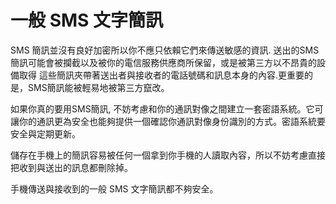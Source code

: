 [Title]: # (一般 SMS 文字簡訊)
[Order]: # (0)

# 一般 SMS 文字簡訊

SMS 簡訊並沒有良好加密所以你不應只依賴它們來傳送敏感的資訊. 送出的SMS 簡訊可能會被攔截以及被你的電信服務供應商所保留，或是被第三方以不昂貴的設備取得 這些簡訊夾帶著送出者與接收者的電話號碼和訊息本身的內容.更重要的是，SMS簡訊能被輕易地被第三方竄改。

如果你真的要用SMS簡訊, 不妨考慮和你的通訊對像之間建立一套密語系統。它可讓你的通訊更為安全也能夠提供一個確認你通訊對像身份識別的方式。密語系統要安全與定期更新。

儲存在手機上的簡訊容易被任何一個拿到你手機的人讀取內容，所以不妨考慮直接把收到與送出的訊息都刪除掉。

手機傳送與接收到的一般 SMS 文字簡訊都不夠安全。
